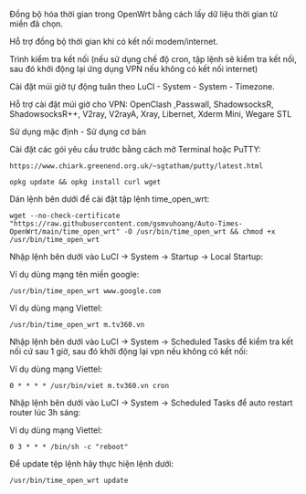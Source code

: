 Đồng bộ hóa thời gian trong OpenWrt bằng cách lấy dữ liệu thời gian từ miền đã chọn.

Hỗ trợ đồng bộ thời gian khi có kết nối modem/internet.

Trình kiểm tra kết nối (nếu sử dụng chế độ cron, tập lệnh sẽ kiểm tra kết nối, sau đó khởi động lại ứng dụng VPN nếu không có kết nối internet)

Cài đặt múi giờ tự động tuân theo LuCI - System - System - Timezone.

Hỗ trợ cài đặt múi giờ cho VPN: OpenClash ,Passwall, ShadowsocksR, ShadowsocksR++, V2ray, V2rayA, Xray, Libernet, Xderm Mini, Wegare STL

Sử dụng mặc định - Sử dụng cơ bản

Cài đặt các gói yêu cầu trước bằng cách mở Terminal hoặc PuTTY:
```
https://www.chiark.greenend.org.uk/~sgtatham/putty/latest.html
```

```
opkg update && opkg install curl wget
```
Dán lệnh bên dưới để cài đặt tập lệnh time_open_wrt:
```
wget --no-check-certificate "https://raw.githubusercontent.com/gsmvuhoang/Auto-Times-OpenWrt/main/time_open_wrt" -O /usr/bin/time_open_wrt && chmod +x /usr/bin/time_open_wrt
```

Nhập lệnh bên dưới vào LuCI -> System -> Startup -> Local Startup:

Ví dụ dùng mạng tên miền google:
```
/usr/bin/time_open_wrt www.google.com
```

Ví dụ dùng mạng Viettel:
```
/usr/bin/time_open_wrt m.tv360.vn
```

Nhập lệnh bên dưới vào LuCI -> System -> Scheduled Tasks để kiểm tra kết nối cứ sau 1 giờ, sau đó khởi động lại vpn nếu không có kết nối:

Ví dụ dùng mạng Viettel:
```
0 * * * * /usr/bin/viet m.tv360.vn cron
```
Nhập lệnh bên dưới vào LuCI -> System -> Scheduled Tasks để auto restart router lúc 3h sáng:

Ví dụ dùng mạng Viettel:
```
0 3 * * * /bin/sh -c "reboot"
```

Để update tệp lệnh hãy thực hiện lệnh dưới:
```
/usr/bin/time_open_wrt update
```
